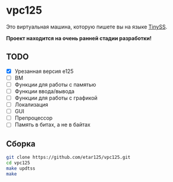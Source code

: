 # vpc125
Это виртуальная машина, которую пишете вы на языке [TinySS](https://github.com/etar125/tinyss).  

**Проект находится на очень ранней стадии разработки!**  

## TODO

* [x] Урезанная версия e125
* [ ] ВМ
* [ ] Функции для работы с памятью
* [ ] Функции ввода/вывода
* [ ] Функции для работы с графикой
* [ ] Локализация
* [ ] GUI
* [ ] Препроцессор
* [ ] Память в битах, а не в байтах

## Сборка

```sh
git clone https://github.com/etar125/vpc125.git
cd vpc125
make updtss
make
```
